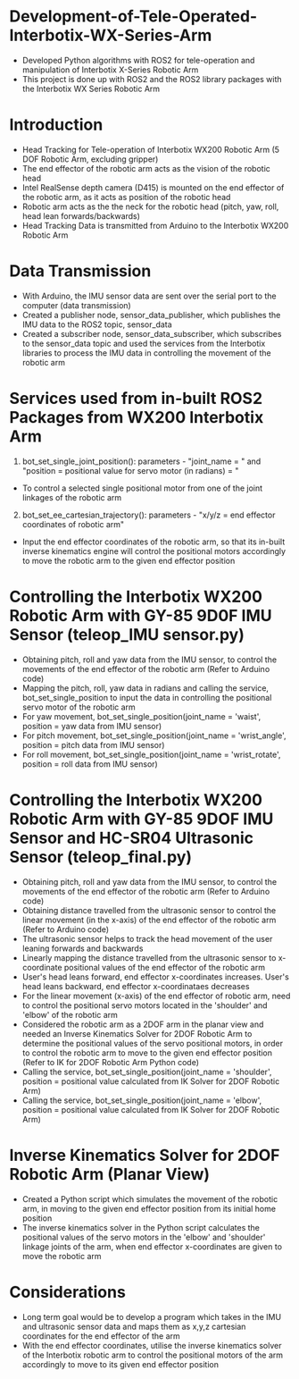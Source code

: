 # Development-of-Tele-Operated-Interbotix-WX-Series-Arm
- Developed Python algorithms with ROS2 for tele-operation and manipulation of Interbotix X-Series Robotic Arm
- This project is done up with ROS2 and the ROS2 library packages with the Interbotix WX Series Robotic Arm

# Introduction
- Head Tracking for Tele-operation of Interbotix WX200 Robotic Arm (5 DOF Robotic Arm, excluding gripper)
- The end effector of the robotic arm acts as the vision of the robotic head 
- Intel RealSense depth camera (D415) is mounted on the end effector of the robotic arm, as it acts as position of the robotic head
- Robotic arm acts as the the neck for the robotic head (pitch, yaw, roll, head lean forwards/backwards)
- Head Tracking Data is transmitted from Arduino to the Interbotix WX200 Robotic Arm

# Data Transmission
- With Arduino, the IMU sensor data are sent over the serial port to the computer (data transmission)
- Created a publisher node, sensor_data_publisher, which publishes the IMU data to the ROS2 topic, sensor_data
- Created a subscriber node, sensor_data_subscriber, which subscribes to the sensor_data topic and used the services from the Interbotix libraries to process 
  the IMU data in controlling the movement of the robotic arm 

# Services used from in-built ROS2 Packages from WX200 Interbotix Arm
1. bot_set_single_joint_position(): parameters - "joint_name = " and "position = positional value for servo motor (in radians) = "
- To control a selected single positional motor from one of the joint linkages of the robotic arm
2. bot_set_ee_cartesian_trajectory(): parameters - "x/y/z = end effector coordinates of robotic arm"
- Input the end effector coordinates of the robotic arm, so that its in-built inverse kinematics engine will control the positional motors accordingly to move the robotic arm to the given end effector position

# Controlling the Interbotix WX200 Robotic Arm with GY-85 9D0F IMU Sensor (teleop_IMU sensor.py)
- Obtaining pitch, roll and yaw data from the IMU sensor, to control the movements of the end effector of the robotic arm (Refer to Arduino code)
- Mapping the pitch, roll, yaw data in radians and calling the service, bot_set_single_position to input the data in controlling the positional servo motor of 
  the robotic arm
- For yaw movement, bot_set_single_position(joint_name = 'waist', position = yaw data from IMU sensor)
- For pitch movement, bot_set_single_position(joint_name = 'wrist_angle', position = pitch data from IMU sensor)
- For roll movement, bot_set_single_position(joint_name = 'wrist_rotate', position = roll data from IMU sensor)

# Controlling the Interbotix WX200 Robotic Arm with GY-85 9DOF IMU Sensor and HC-SR04 Ultrasonic Sensor (teleop_final.py)
- Obtaining pitch, roll and yaw data from the IMU sensor, to control the movements of the end effector of the robotic arm (Refer to Arduino code)
- Obtaining distance travelled from the ultrasonic sensor to control the linear movement (in the x-axis) of the end effector of the robotic arm (Refer to 
  Arduino code)
- The ultrasonic sensor helps to track the head movement of the user leaning forwards and backwards
- Linearly mapping the distance travelled from the ultrasonic sensor to x-coordinate positional values of the end effector of the robotic arm
- User's head leans forward, end effector x-coordinates increases. User's head leans backward, end effector x-coordinataes decreases
- For the linear movement (x-axis) of the end effector of robotic arm, need to control the positional servo motors located in the 'shoulder' and 'elbow' of the 
  robotic arm
- Considered the robotic arm as a 2DOF arm in the planar view and needed an Inverse Kinematics Solver for 2DOF Robotic Arm to determine the positional values of 
  the servo positional motors, in order to control the robotic arm to move to the given end effector position (Refer to IK for 2DOF Robotic Arm Python code)
- Calling the service, bot_set_single_position(joint_name = 'shoulder', position = positional value calculated from IK Solver for 2DOF Robotic Arm)
- Calling the service, bot_set_single_position(joint_name = 'elbow', position = positional value calculated from IK Solver for 2DOF Robotic Arm)

# Inverse Kinematics Solver for 2DOF Robotic Arm (Planar View)
- Created a Python script which simulates the movement of the robotic arm, in moving to the given end effector position from its initial home position
- The inverse kinematics solver in the Python script calculates the positional values of the servo motors in the 'elbow' and 'shoulder' linkage joints of the 
  arm, when end effector x-coordinates are given to move the robotic arm

# Considerations
- Long term goal would be to develop a program which takes in the IMU and ultrasonic sensor data and maps them as x,y,z cartesian coordinates for the end 
  effector of the arm
- With the end effector coordinates, utilise the inverse kinematics solver of the Interbotix robotic arm to control the positional motors of the arm accordingly 
  to move to its given end effector position





